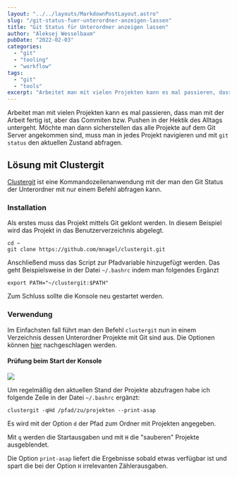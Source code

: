 ```yaml
---
layout: "../../layouts/MarkdownPostLayout.astro"
slug: "/git-status-fuer-unterordner-anzeigen-lassen"  
title: "Git Status für Unterordner anzeigen lassen"
author: "Aleksej Wesselbaum"
pubDate: "2022-02-03"
categories: 
  - "git"
  - "tooling"
  - "workflow"
tags: 
  - "git"
  - "tools"
excerpt: "Arbeitet man mit vielen Projekten kann es mal passieren, dass man mit der Arbeit fertig ist, aber das Commiten bzw. Pushen in der Hektik des Alltags untergeht. Möchte man dann sicherstellen das alle Projekte auf dem Git Server angekommen sind, muss man in jedes Projekt navigieren und mit `git status` den aktuellen Zustand abfragen."
---
```


Arbeitet man mit vielen Projekten kann es mal passieren, dass man mit der Arbeit fertig ist, aber das Commiten bzw. Pushen in der Hektik des Alltags untergeht. Möchte man dann sicherstellen das alle Projekte auf dem Git Server angekommen sind, muss man in jedes Projekt navigieren und mit `git status` den aktuellen Zustand abfragen.

## Lösung mit Clustergit

[Clustergit](https://github.com/mnagel/clustergit) ist eine Kommandozeilenanwendung mit der man den Git Status der Unterordner mit nur einem Befehl abfragen kann.

### Installation

Als erstes muss das Projekt mittels Git geklont werden. In diesem Beispiel wird das Projekt in das Benutzerverzeichnis abgelegt.

```
cd ~
git clone https://github.com/mnagel/clustergit.git
```

Anschließend muss das Script zur Pfadvariable hinzugefügt werden. Das geht Beispielsweise in der Datei `~/.bashrc` indem man folgendes Ergänzt

```
export PATH="~/clustergit:$PATH"
```

Zum Schluss sollte die Konsole neu gestartet werden.

### Verwendung

Im Einfachsten fall führt man den Befehl `clustergit` nun in einem Verzeichnis dessen Unterordner Projekte mit Git sind aus. Die Optionen können [hier](https://github.com/mnagel/clustergit#options) nachgeschlagen werden.

#### Prüfung beim Start der Konsole

![](../../../images/Clustergit-initial.png)

Um regelmäßig den aktuellen Stand der Projekte abzufragen habe ich folgende Zeile in der Datei `~/.bashrc` ergänzt:

```
clustergit -qHd /pfad/zu/projekten --print-asap
```

Es wird mit der Option `d` der Pfad zum Ordner mit Projekten angegeben.

Mit `q` werden die Startausgaben und mit `H` die "sauberen" Projekte ausgeblendet.

Die Option `print-asap` liefert die Ergebnisse sobald etwas verfügbar ist und spart die bei der Option `H` irrelevanten Zählerausgaben.
